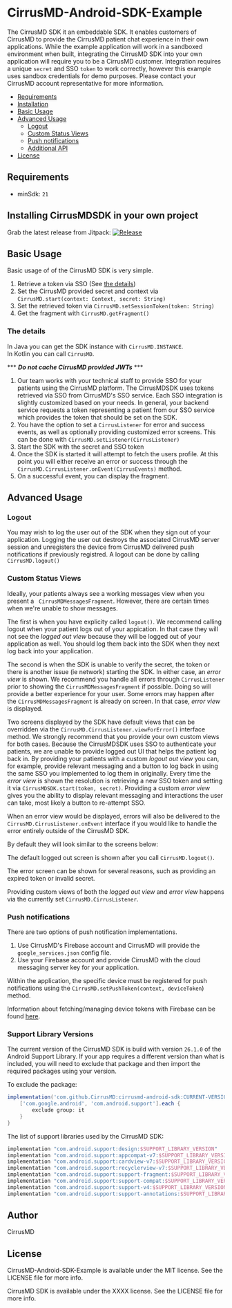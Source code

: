 # CirrusMD-Android-SDK-Example
The CirrusMD SDK it an embeddable SDK. It enables customers of CirrusMD to provide the CirrusMD patient chat experience in their own applications. While the example application will work in a sandboxed environment when built, integrating the CirrusMD SDK into your own application will require you to be a CirrusMD customer. Integration requires a unique `secret` and SSO `token` to work correctly, however this example uses sandbox credentials for demo purposes. Please contact your CirrusMD account representative for more information.

- [Requirements](#requirements)
- [Installation](#installing-cirrusmdsdk-in-your-own-project)
- [Basic Usage](#basic-usage)
- [Advanced Usage](#advanced-usage)
  - [Logout](#logout)
  - [Custom Status Views](#custom-status-views)
  - [Push notifications](#push-notifications)
  - [Additional API](#additional-api)
- [License](#license)

## Requirements
- minSdk: `21`

## Installing CirrusMDSDK in your own project
Grab the latest release from Jitpack:
[![Release](https://jitpack.io/v/CirrusMD/cirrusmd-android-sdk.svg)](https://jitpack.io/#CirrusMD/cirrusmd-android-sdk)

## Basic Usage

Basic usage of of the CirrusMD SDK is very simple.
1. Retrieve a token via SSO (See [the details](#the-details))
1. Set the CirrusMD provided secret and context via `CirrusMD.start(context: Context, secret: String)`
1. Set the retrieved token via `CirrusMD.setSessionToken(token: String)`
1. Get the fragment with `CirrusMD.getFragment()`

### The details

In Java you can get the SDK instance with `CirrusMD.INSTANCE`.  
In Kotlin you can call `CirrusMD`.

*** **_Do not cache CirrusMD provided JWTs_** ***

1. Our team works with your technical staff to provide SSO for your patients using the CirrusMD platform. The CirrusMDSDK uses tokens retrieved via SSO from CirrusMD's SSO service. Each SSO integration is slightly customized based on your needs. In general, your backend service requests a token representing a patient from our SSO service which provides the token that should be set on the SDK.
2. You have the option to set a `CirrusListener` for error and success events, as well as optionally providing customized error screens. This can be done with `CirrusMD.setListener(CirrusListener)`
3. Start the SDK with the secret and SSO token
4. Once the SDK is started it will attempt to fetch the users profile. At this point you will either receive an error or success through the `CirrusMD.CirrusListener.onEvent(CirrusEvents)` method.
5. On a successful event, you can display the fragment.

## Advanced Usage

### Logout

You may wish to log the user out of the SDK when they sign out of your application. Logging the user out destroys the associated CirrusMD server session and unregisters the device from CirrusMD delivered push notifications if previously registred. A logout can be done by calling `CirrusMD.logout()`

### Custom Status Views

Ideally, your patients always see a working messages view when you present a ` CirrusMDMessagesFragment`. However, there are certain times when we're unable to show messages.

The first is when you have explicity called `logout()`. We recommend calling logout when your patient logs out of your appication. In that case they will not see the _logged out view_ because they will be logged out of your application as well. You should log them back into the SDK when they next log back into your application.

The second is when the SDK is unable to verify the secret, the token or there is another issue (ie network) starting the SDK. In either case, an _error view_  is shown. We recommend you handle all errors through `CirrusListener` prior to showing the `CirrusMDMessagesFragment` if possible. Doing so will provide a better experience for your user. Some errors may happen after the `CirrusMDMessagesFragment` is already on screen. In that case, _error view_ is displayed.

Two screens displayed by the SDK have default views that can be overridden via the `CirrusMD.CirrusListener.viewForError()` interface method. We strongly recommend that you provide your own custom views for both cases. Because the CirrusMDSDK uses SSO to authenticate your patients, we are unable to provide logged out UI that helps the patient log back in. By providing your patients with a custom _logout out view_ you can, for example, provide relevant messaging and a button to log back in using the same SSO you implemented to log them in originally. Every time the _error view_ is shown the resolution is retrieving a new SSO token and setting it via `CirrusMDSDK.start(token, secret)`. Providing a custom _error view_ gives you the ability to display relevant messaging and interactions the user can take, most likely a button to re-attempt SSO.

When an error view would be displayed, errors will also be delivered to the `CirrusMD.CirrusListener.onEvent` interface if you would like to handle the error entirely outside of the CirrusMD SDK.

By default they will look similar to the screens below:

The default logged out screen is shown after you call `CirrusMD.logout()`.

The error screen can be shown for several reasons, such as providing an expired token or invalid secret.

Providing custom views of both the _logged out view_ and _error view_ happens via the currently set `CirrusMD.CirrusListener`.

### Push notifications
There are two options of push notification implementations.

1. Use CirrusMD's Firebase account and CirrusMD will provide the `google_services.json` config file.
2. Use your Firebase account and provide CirrusMD with the cloud messaging server key for your application.

Within the application, the specific device must be registered for push notifications using the `CirrusMD.setPushToken(context, deviceToken`) method. 

Information about fetching/managing device tokens with Firebase can be found [here](https://firebase.google.com/docs/cloud-messaging/android/client).

### Support Library Versions

The current version of the CirrusMD SDK is build with version `26.1.0` of the Android Support Library. If your app requires a different version than what is included, you will need to exclude that package and then import the required packages using your version.

To exclude the package:
```groovy
implementation('com.github.CirrusMD:cirrusmd-android-sdk:CURRENT-VERSION') {
    ['com.google.android', 'com.android.support'].each {
        exclude group: it
    }
}
```

The list of support libraries used by the CirrusMD SDK:
```groovy
implementation "com.android.support:design:$SUPPORT_LIBRARY_VERSION"
implementation "com.android.support:appcompat-v7:$SUPPORT_LIBRARY_VERSION"
implementation "com.android.support:cardview-v7:$SUPPORT_LIBRARY_VERSION"
implementation "com.android.support:recyclerview-v7:$SUPPORT_LIBRARY_VERSION"
implementation "com.android.support:support-fragment:$SUPPORT_LIBRARY_VERSION"
implementation "com.android.support:support-compat:$SUPPORT_LIBRARY_VERSION"
implementation "com.android.support:support-v4:$SUPPORT_LIBRARY_VERSION"
implementation "com.android.support:support-annotations:$SUPPORT_LIBRARY_VERSION"
```

## Author

CirrusMD

## License

CirrusMD-Android-SDK-Example is available under the MIT license. See the LICENSE file for more info.

CirrusMD SDK is available under the XXXX license. See the LICENSE file for more info.
